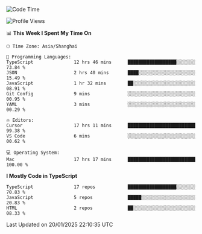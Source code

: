 <!--START_SECTION:waka-->
![Code Time](http://img.shields.io/badge/Code%20Time-7%2C238%20hrs%2032%20mins-blue)

![Profile Views](http://img.shields.io/badge/Profile%20Views-1-blue)

📊 **This Week I Spent My Time On** 

```text
🕑︎ Time Zone: Asia/Shanghai

💬 Programming Languages: 
TypeScript               12 hrs 46 mins      ██████████████████░░░░░░░   73.84 % 
JSON                     2 hrs 40 mins       ████░░░░░░░░░░░░░░░░░░░░░   15.49 % 
JavaScript               1 hr 32 mins        ██░░░░░░░░░░░░░░░░░░░░░░░   08.91 % 
Git Config               9 mins              ░░░░░░░░░░░░░░░░░░░░░░░░░   00.95 % 
YAML                     3 mins              ░░░░░░░░░░░░░░░░░░░░░░░░░   00.29 % 

🔥 Editors: 
Cursor                   17 hrs 11 mins      █████████████████████████   99.38 % 
VS Code                  6 mins              ░░░░░░░░░░░░░░░░░░░░░░░░░   00.62 % 

💻 Operating System: 
Mac                      17 hrs 17 mins      █████████████████████████   100.00 % 
```

**I Mostly Code in TypeScript** 

```text
TypeScript               17 repos            ██████████████████░░░░░░░   70.83 % 
JavaScript               5 repos             █████░░░░░░░░░░░░░░░░░░░░   20.83 % 
HTML                     2 repos             ██░░░░░░░░░░░░░░░░░░░░░░░   08.33 % 
```




 Last Updated on 20/01/2025 22:10:35 UTC
<!--END_SECTION:waka-->
